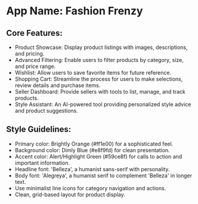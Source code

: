 # **App Name**: Fashion Frenzy

## Core Features:

- Product Showcase: Display product listings with images, descriptions, and pricing.
- Advanced Filtering: Enable users to filter products by category, size, and price range.
- Wishlist: Allow users to save favorite items for future reference.
- Shopping Cart: Streamline the process for users to make selections, review details and purchase items.
- Seller Dashboard: Provide sellers with tools to list, manage, and track products.
- Style Assistant: An AI-powered tool providing personalized style advice and product suggestions.

## Style Guidelines:

- Primary color: Brightly Orange (#ff1e00) for a sophisticated feel.
- Background color: Dimly Blue (#e8f9fd) for clean presentation.
- Accent color: Alert/Highlight Green (#59ce8f) for calls to action and important information.
- Headline font: 'Belleza', a humanist sans-serif with personality.
- Body font: 'Alegreya', a humanist serif to complement 'Belleza' in longer text.
- Use minimalist line icons for category navigation and actions.
- Clean, grid-based layout for product display.